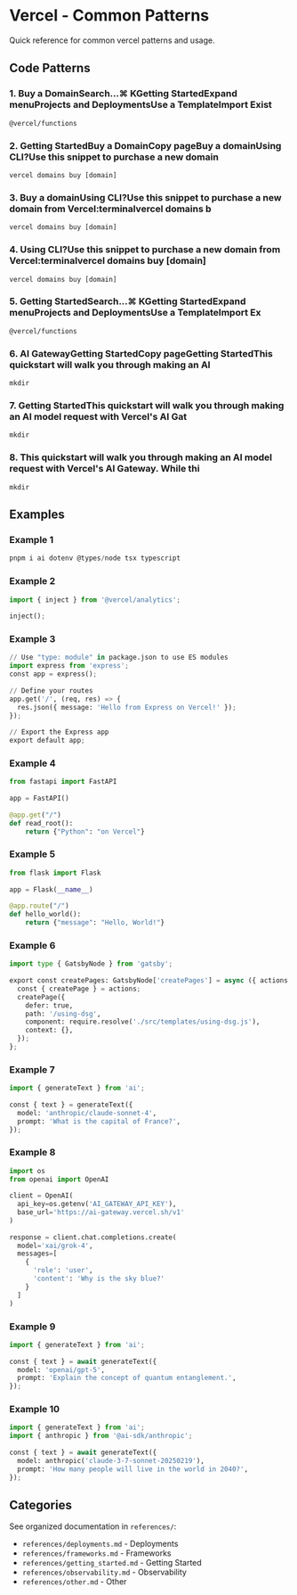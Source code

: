 # Vercel - Common Patterns

Quick reference for common vercel patterns and usage.

## Code Patterns

### 1. Buy a DomainSearch...⌘ KGetting StartedExpand menuProjects and DeploymentsUse a TemplateImport Exist

```
@vercel/functions
```

### 2. Getting StartedBuy a DomainCopy pageBuy a domainUsing CLI?Use this snippet to purchase a new domain 

```
vercel domains buy [domain]
```

### 3. Buy a domainUsing CLI?Use this snippet to purchase a new domain from Vercel:terminalvercel domains b

```
vercel domains buy [domain]
```

### 4. Using CLI?Use this snippet to purchase a new domain from Vercel:terminalvercel domains buy [domain] 

```
vercel domains buy [domain]
```

### 5. Getting StartedSearch...⌘ KGetting StartedExpand menuProjects and DeploymentsUse a TemplateImport Ex

```
@vercel/functions
```

### 6. AI GatewayGetting StartedCopy pageGetting StartedThis quickstart will walk you through making an AI 

```
mkdir
```

### 7. Getting StartedThis quickstart will walk you through making an AI model request with Vercel's AI Gat

```
mkdir
```

### 8. This quickstart will walk you through making an AI model request with Vercel's AI Gateway. While thi

```
mkdir
```

## Examples

### Example 1

```typescript
pnpm i ai dotenv @types/node tsx typescript
```

### Example 2

```python
import { inject } from '@vercel/analytics';
 
inject();
```

### Example 3

```python
// Use "type: module" in package.json to use ES modules
import express from 'express';
const app = express();
 
// Define your routes
app.get('/', (req, res) => {
  res.json({ message: 'Hello from Express on Vercel!' });
});
 
// Export the Express app
export default app;
```

### Example 4

```python
from fastapi import FastAPI
 
app = FastAPI()
 
@app.get("/")
def read_root():
    return {"Python": "on Vercel"}
```

### Example 5

```python
from flask import Flask
 
app = Flask(__name__)
 
@app.route("/")
def hello_world():
    return {"message": "Hello, World!"}
```

### Example 6

```python
import type { GatsbyNode } from 'gatsby';
 
export const createPages: GatsbyNode['createPages'] = async ({ actions }) => {
  const { createPage } = actions;
  createPage({
    defer: true,
    path: '/using-dsg',
    component: require.resolve('./src/templates/using-dsg.js'),
    context: {},
  });
};
```

### Example 7

```python
import { generateText } from 'ai';
 
const { text } = generateText({
  model: 'anthropic/claude-sonnet-4',
  prompt: 'What is the capital of France?',
});
```

### Example 8

```python
import os
from openai import OpenAI
 
client = OpenAI(
  api_key=os.getenv('AI_GATEWAY_API_KEY'),
  base_url='https://ai-gateway.vercel.sh/v1'
)
 
response = client.chat.completions.create(
  model='xai/grok-4',
  messages=[
    {
      'role': 'user',
      'content': 'Why is the sky blue?'
    }
  ]
)
```

### Example 9

```python
import { generateText } from 'ai';
 
const { text } = await generateText({
  model: 'openai/gpt-5',
  prompt: 'Explain the concept of quantum entanglement.',
});
```

### Example 10

```python
import { generateText } from 'ai';
import { anthropic } from '@ai-sdk/anthropic';
 
const { text } = await generateText({
  model: anthropic('claude-3-7-sonnet-20250219'),
  prompt: 'How many people will live in the world in 2040?',
});
```


## Categories

See organized documentation in `references/`:

- `references/deployments.md` - Deployments
- `references/frameworks.md` - Frameworks
- `references/getting_started.md` - Getting Started
- `references/observability.md` - Observability
- `references/other.md` - Other
